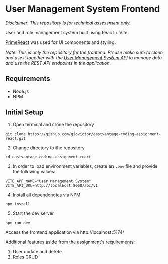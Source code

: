 # User Management System Frontend

*Disclaimer: This repository is for technical assessment only.*

User and role management system built using React + Vite. 

[PrimeReact](https://primereact.org/) was used for UI components and styling.

*Note: This is only the repository for the frontend. Please make sure to clone and use it together with the [User Management System API](https://github.com/giovictor/eastvantage-coding-assignment-laravel) to manage data and use the REST API endpoints in the application.*

## Requirements
* Node.js
* NPM

## Initial Setup
1. Open terminal and clone the repository

```
git clone https://github.com/giovictor/eastvantage-coding-assignment-react.git
```

2. Change directory to the repository
```
cd eastvantage-coding-assignment-react
```

3. In order to load environment variables, create an `.env` file and provide the following values:
```
VITE_APP_NAME="User Management System"
VITE_API_URL=http://localhost:8000/api/v1
```

4. Install all dependencies via NPM
```
npm install
```

5. Start the dev server
```
npm run dev
```

Access the frontend application via http://localhost:5174/

Additional features aside from the assignment's requirements:
1. User update and delete
2. Roles CRUD

